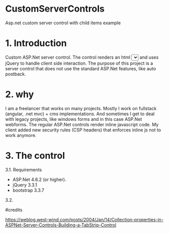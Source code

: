# CustomServerControls
Asp.net custom server control with child items example

# 1. Introduction

Custom ASP.Net server control.
The control renders an html <select></select> and uses jQuery to handle client side interaction.
The purpose of this project is a server control that does not use the standard ASP.Net features, like auto postback.

# 2. why
I am a freelancer that works on many projects. Mostly I work on fullstack (angular, .net mvc) + cms implementations. 
And sometimes I get to deal with legacy projects, like windows forms and in this case ASP.Net webforms.
The regular ASP.Net controls render inline javascript code. My client added new security rules (CSP headers) that enforces
inline js not to work anymore.

# 3. The control

3.1. Requirements
- ASP.Net 4.6.2 (or higher).
- jQuery 3.3.1 
- bootstrap 3.3.7

3.2. 


#credits

https://weblog.west-wind.com/posts/2004/Jan/14/Collection-properties-in-ASPNet-Server-Controls-Building-a-TabStrip-Control